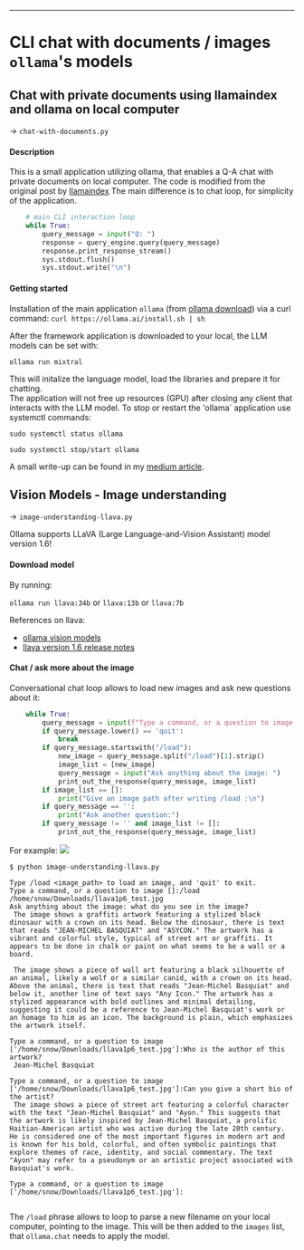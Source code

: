 ---
# CLI chat with documents / images `ollama`'s models

## Chat with private documents using llamaindex and ollama on local computer 

-> `chat-with-documents.py`

#### Description 
This is a small application utilizing ollama, that enables a Q-A chat with private documents on local computer. The code is 
modified from the original post by [llamaindex](https://blog.llamaindex.ai/running-mixtral-8x7-locally-with-llamaindex-e6cebeabe0ab) 
The main difference is to chat loop, for simplicity of the application.

```python
    # main CLI interaction loop
    while True:
        query_message = input("Q: ")
        response = query_engine.query(query_message)
        response.print_response_stream()
        sys.stdout.flush()
        sys.stdout.write("\n")
```

#### Getting started

Installation of the main application `ollama` (from [ollama download](https://ollama.ai/download)) via a curl command: 
`curl https://ollama.ai/install.sh | sh`

After the framework application is downloaded to your local, the LLM models can be set with:

`ollama run mixtral` 

This will initalize the language model, load the libraries and prepare it for chatting.  
The application will not free up resources (GPU) after closing any client that interacts with the LLM model. To stop or restart the 'ollama` application 
use systemctl commands:  

`sudo systemctl status ollama`

`sudo systemctl stop/start ollama`


A small write-up can be found in my [medium article](https://medium.com/@balazskocsis/chatting-with-your-documents-in-the-cli-with-ollama-and-llamaindex-13481903f7ef).


## Vision Models - Image understanding

-> `image-understanding-llava.py`

Ollama supports LLaVA (Large Language-and-Vision Assistant) model version 1.6! 

#### Download model

By running: 

`ollama run llava:34b` or `llava:13b` or `llava:7b`

References on llava: 
- [ollama vision models](https://ollama.ai/blog/vision-models)
- [llava version 1.6 release notes](https://llava-vl.github.io/blog/2024-01-30-llava-1-6/)

#### Chat / ask more about the image

Conversational chat loop allows to load new images and ask new questions about it:

```python 
    while True:
        query_message = input(f"Type a command, or a question to image {image_list}:")
        if query_message.lower() == 'quit':
            break
        if query_message.startswith("/load"):
            new_image = query_message.split("/load")[1].strip()
            image_list = [new_image]
            query_message = input("Ask anything about the image: ")
            print_out_the_response(query_message, image_list)
        if image_list == []:
            print("Give an image path after writing /load :\n")
        if query_message == '':
            print("Ask another question:")
        if query_message != '' and image_list != []:
            print_out_the_response(query_message, image_list)
```

For example: 
![](https://ollama.ai/public/blog/jmb.jpg)

```
$ python image-understanding-llava.py

Type /load <image_path> to load an image, and 'quit' to exit.
Type a command, or a question to image []:/load /home/snow/Downloads/llava1p6_test.jpg
Ask anything about the image: what do you see in the image?
 The image shows a graffiti artwork featuring a stylized black dinosaur with a crown on its head. Below the dinosaur, there is text that reads "JEAN-MICHEL BASQUIAT" and "ASYCON." The artwork has a vibrant and colorful style, typical of street art or graffiti. It appears to be done in chalk or paint on what seems to be a wall or a board. 

 The image shows a piece of wall art featuring a black silhouette of an animal, likely a wolf or a similar canid, with a crown on its head. Above the animal, there is text that reads "Jean-Michel Basquiat" and below it, another line of text says "Any Icon." The artwork has a stylized appearance with bold outlines and minimal detailing, suggesting it could be a reference to Jean-Michel Basquiat's work or an homage to him as an icon. The background is plain, which emphasizes the artwork itself. 

Type a command, or a question to image ['/home/snow/Downloads/llava1p6_test.jpg']:Who is the author of this artwork?
 Jean-Michel Basquiat 

Type a command, or a question to image ['/home/snow/Downloads/llava1p6_test.jpg']:Can you give a short bio of the artist?
 The image shows a piece of street art featuring a colorful character with the text "Jean-Michel Basquiat" and "Ayon." This suggests that the artwork is likely inspired by Jean-Michel Basquiat, a prolific Haitian-American artist who was active during the late 20th century. He is considered one of the most important figures in modern art and is known for his bold, colorful, and often symbolic paintings that explore themes of race, identity, and social commentary. The text "Ayon" may refer to a pseudonym or an artistic project associated with Basquiat's work. 

Type a command, or a question to image ['/home/snow/Downloads/llava1p6_test.jpg']:


```

The `/load` phrase allows to loop to parse a new filename on your local computer, pointing to the image. This will be then 
added to the `images` list, that `ollama.chat` needs to apply the model.

